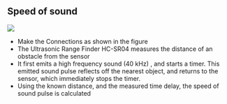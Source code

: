 Speed of sound
---
	
![](https://fossasia.github.io/pslab-experiments/images/schematics/HCSR04.svg)	
  
* Make the Connections as shown in the figure
* The Ultrasonic Range Finder HC-SR04 measures the distance of an obstacle from the sensor 
* It first emits a high frequency sound (40 kHz) , and starts a timer. This emitted sound pulse reflects off the nearest object, and returns to the sensor, which immediately stops the timer.
* Using the known distance, and the measured time delay, the speed of sound pulse is calculated
	
